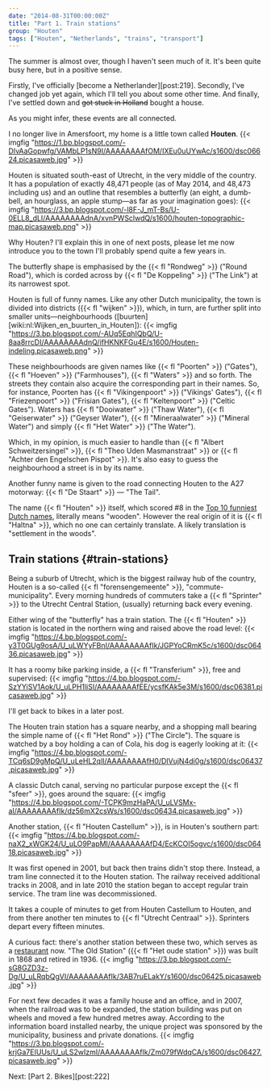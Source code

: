 ```yaml
---
date: "2014-08-31T00:00:00Z"
title: "Part 1. Train stations"
group: "Houten"
tags: ["Houten", "Netherlands", "trains", "transport"]
---
```


The summer is almost over, though I haven't seen much of it. It's been quite busy here, but in a positive sense.

Firstly, I've officially [become a Netherlander][post:219]. Secondly, I've changed job yet again, which I'll tell you about some other time. And finally, I've settled down and ~~got stuck in Holland~~ bought a house.

<!--more-->

As you might infer, these events are all connected.

I no longer live in Amersfoort, my home is a little town called **Houten**.
{{< imgfig "https://1.bp.blogspot.com/-DIvAaGopwfg/VAMbLP1sN9I/AAAAAAAAfOM/IXEu0uUYwAc/s1600/dsc06624.picasaweb.jpg" >}}

Houten is situated south-east of Utrecht, in the very middle of the country. It has a population of exactly 48,471 people (as of May 2014, and 48,473 including us) and an outline that resembles a butterfly (an eight, a dumb-bell, an hourglass, an apple stump—as far as your imagination goes):
{{< imgfig "https://3.bp.blogspot.com/-l8F-J_mT-Bs/U-0ELL8_dLI/AAAAAAAAdnA/xvnPWSclwdQ/s1600/houten-topographic-map.picasaweb.png" >}}

Why Houten? I'll explain this in one of next posts, please let me now introduce you to the town I'll probably spend quite a few years in.

The butterfly shape is emphasised by the {{< fl "Rondweg" >}} ("Round Road"), which is corded across by {{< fl "De Koppeling" >}} ("The Link") at its narrowest spot.

Houten is full of funny names. Like any other Dutch municipality, the town is divided into districts ({{< fl "wijken" >}}), which, in turn, are further split into smaller units—neighbourhoods ([buurten][wiki:nl:Wijken_en_buurten_in_Houten]):
{{< imgfig "https://3.bp.blogspot.com/-AUq5EqhIQbQ/U-8aa8rrcDI/AAAAAAAAdnQ/ifHKNKFGu4E/s1600/Houten-indeling.picasaweb.png" >}}

These neighbourhoods are given names like {{< fl "Poorten" >}} ("Gates"), {{< fl "Hoeven" >}} ("Farmhouses"), {{< fl "Waters" >}} and so forth. The streets they contain also acquire the corresponding part in their names. So, for instance, Poorten has {{< fl "Vikingenpoort" >}} ("Vikings' Gates"), {{< fl "Friezenpoort" >}} ("Frisian Gates"), {{< fl "Keltenpoort" >}} ("Celtic Gates"). Waters has {{< fl "Dooiwater" >}} ("Thaw Water"), {{< fl "Geiserwater" >}} ("Geyser Water"), {{< fl "Mineraalwater" >}} ("Mineral Water") and simply {{< fl "Het Water" >}} ("The Water").

Which, in my opinion, is much easier to handle than {{< fl "Albert Schweitzersingel" >}}, {{< fl "Theo Uden Masmanstraat" >}} or {{< fl "Achter den Engelschen Pispot" >}}. It's also easy to guess the neighbourhood a street is in by its name.

Another funny name is given to the road connecting Houten to the A27 motorway: {{< fl "De Staart" >}} — "The Tail".

The name {{< fl "Houten" >}} itself, which scored #8 in the [Top 10 funniest Dutch names](http://plazilla.com/page/4295049501/top-10-grappige-nederlandse-plaatsnamen-in-een-zin), literally means "wooden". However the real origin of it is {{< fl "Haltna" >}}, which no one can certainly translate. A likely translation is "settlement in the woods".

## Train stations {#train-stations}

Being a suburb of Utrecht, which is the biggest railway hub of the country, Houten is a so-called {{< fl "forensengemeente" >}}, "commute-municipality". Every morning hundreds of commuters take a {{< fl "Sprinter" >}} to the Utrecht Central Station, (usually) returning back every evening.

Either wing of the "butterfly" has a train station. The {{< fl "Houten" >}} station is located in the northern wing and raised above the road level:
{{< imgfig "https://4.bp.blogspot.com/-y3T0GUg9osA/U_uLWYyFBnI/AAAAAAAAfIk/JGPYoCRmK5c/s1600/dsc06436.picasaweb.jpg" >}}

It has a roomy bike parking inside, a {{< fl "Transferium" >}}, free and supervised:
{{< imgfig "https://4.bp.blogspot.com/-SzYYiSV1Aok/U_uLPH1liSI/AAAAAAAAfEE/ycsfKAk5e3M/s1600/dsc06381.picasaweb.jpg" >}}

I'll get back to bikes in a later post.

The Houten train station has a square nearby, and a shopping mall bearing the simple name of {{< fl "Het Rond" >}} ("The Circle"). The square is watched by a boy holding a can of Cola, his dog is eagerly looking at it:
{{< imgfig "https://4.bp.blogspot.com/-TCq6sD9gMpQ/U_uLeHL2qlI/AAAAAAAAfH0/DIVujN4di0g/s1600/dsc06437.picasaweb.jpg" >}}

A classic Dutch canal, serving no particular purpose except the {{< fl "sfeer" >}}, goes around the square:
{{< imgfig "https://4.bp.blogspot.com/-TCPK9mzHaPA/U_uLVSMx-aI/AAAAAAAAfIk/dz56mX2csWs/s1600/dsc06434.picasaweb.jpg" >}}

Another station, {{< fl "Houten Castellum" >}}, is in Houten's southern part:
{{< imgfig "https://4.bp.blogspot.com/-naX2_xWGK24/U_uLO9PapMI/AAAAAAAAfD4/EcKCOI5ogvc/s1600/dsc06418.picasaweb.jpg" >}}

It was first opened in 2001, but back then trains didn't stop there. Instead, a tram line connected it to the Houten station. The railway received additional tracks in 2008, and in late 2010 the station began to accept regular train service. The tram line was decommissioned.

It takes a couple of minutes to get from Houten Castellum to Houten, and from there another ten minutes to {{< fl "Utrecht Centraal" >}}. Sprinters depart every fifteen minutes.

A curious fact: there's another station between these two, which serves as a [restaurant](http://www.hetoudestationhouten.nl/) now. "The Old Station" ({{< fl "Het oude station" >}}) was built in 1868 and retired in 1936.
{{< imgfig "https://3.bp.blogspot.com/-sG8GZD3z-Dg/U_uLRqbQgVI/AAAAAAAAfIk/3AB7ruELakY/s1600/dsc06425.picasaweb.jpg" >}}

For next few decades it was a family house and an office, and in 2007, when the railroad was to be expanded, the station building was put on wheels and moved a few hundred metres away. According to the information board installed nearby, the unique project was sponsored by the municipality, business and private donations.
{{< imgfig "https://3.bp.blogspot.com/-krjGa7EIUUs/U_uLS2wIzmI/AAAAAAAAfIk/Zm079fWdqCA/s1600/dsc06427.picasaweb.jpg" >}}

Next: [Part 2. Bikes][post:222]
